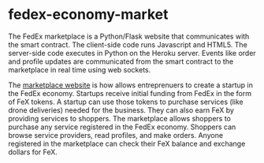# fedex-economy-market
The FedEx marketplace is a Python/Flask website that communicates with the smart contract. The client-side code runs Javascript and HTML5. The server-side code executes in Python on the Heroku server. Events like order and profile updates are communicated from the smart contract to the marketplace in real time using web sockets.

The [marketplace website](https://fedex-economy-market.herokuapp.com/) is how allows entreprenuers to create a startup in the FedEx economy. Startups receive initial funding from FedEx in the form of FeX tokens. A startup can use those tokens to purchase services (like drone deliveries) needed for the business. They can also earn FeX by providing services to shoppers. The marketplace allows shoppers to purchase any service registered in the FedEx economy. Shoppers can browse service providers, read profiles, and make orders. Anyone registered in the marketplace can check their FeX balance and exchange dollars for FeX.

